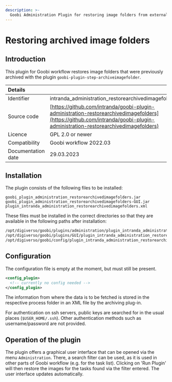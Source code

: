 ```yaml
---
description: >-
  Goobi Administration Plugin for restoring image folders from external storage
---
```


# Restoring archived image folders

## Introduction
This plugin for Goobi workflow restores image folders that were previously archived with the plugin `goobi-plugin-step-archiveimagefolder`.


| Details |  |
| :--- | :--- |
| Identifier | intranda_administration_restorearchivedimagefolders |
| Source code | [https://github.com/intranda/goobi-plugin-administration-restorearchivedimagefolders](https://github.com/intranda/goobi-plugin-administration-restorearchivedimagefolders) |
| Licence | GPL 2.0 or newer |
| Compatibility | Goobi workflow 2022.03 |
| Documentation date | 29.03.2023 |


## Installation
The plugin consists of the following files to be installed:

```text
goobi_plugin_administration_restorearchivedimagefolders.jar
goobi_plugin_administration_restorearchivedimagefolders-GUI.jar
plugin_intranda_administration_restorearchivedimagefolders.xml
```

These files must be installed in the correct directories so that they are available in the following paths after installation:

```bash
/opt/digiverso/goobi/plugins/administration/plugin_intranda_administration_restorearchivedimagefolders.jar
/opt/digiverso/goobi/plugins/GUI/plugin_intranda_administration_restorearchivedimagefolders-GUI.jar
/opt/digiverso/goobi/config/plugin_intranda_administration_restorearchivedimagefolders.xml
```

## Configuration
The configuration file is empty at the moment, but must still be present.

```xml
<config_plugin>
  <!-- currently no config needed -->
</config_plugin>
```

The information from where the data is to be fetched is stored in the respective process folder in an XML file by the archiving plug-in.

For authentication on ssh servers, public keys are searched for in the usual places (`$USER_HOME/.ssh`). Other authentication methods such as username/password are not provided.  


## Operation of the plugin
The plugin offers a graphical user interface that can be opened via the menu `Administration`. There, a search filter can be used, as it is used in other parts of Goobi workflow (e.g. for the task list). Clicking on 'Run Plugin' will then restore the images for the tasks found via the filter entered. The user interface updates automatically.
